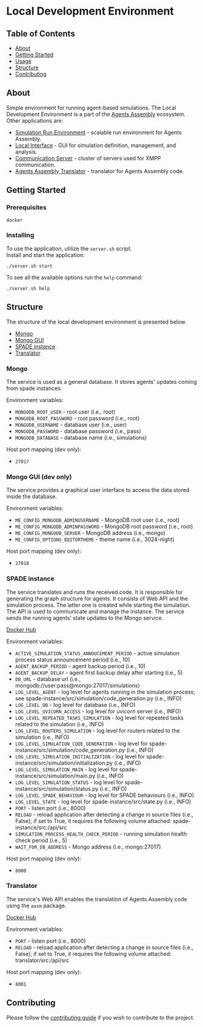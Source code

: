 # Local Development Environment

## Table of Contents

- [About](#about)
- [Getting Started](#getting_started)
- [Usage](#usage)
- [Structure](#structure)
- [Contributing](#contributing)

## About <a name = "about"></a>

Simple environment for running agent-based simulations.
The Local Development Environment is a part of the [Agents Assembly](https://agents-assembly.com) ecosystem.
Other applications are:
- [Simulation Run Environment](https://github.com/agent-base-information-flow-simulation/simulation-run-environment) - scalable run environment for Agents Assembly.
- [Local Interface](https://github.com/agent-based-information-flow-simulation/local-interface) - GUI for simulation definition, management, and analysis.
- [Communication Server](https://github.com/agent-based-information-flow-simulation/communication-server) - cluster of servers used for XMPP communication.
- [Agents Assembly Translator](https://github.com/agent-based-information-flow-simulation/agents-assembly-translator) - translator for Agents Assembly code.

## Getting Started <a name = "getting_started"></a>

### Prerequisites

```
docker
```

### Installing
To use the application, utilize the `server.sh` script. </br>
Install and start the application:
```
./server.sh start
```

To see all the available options run the `help` command:
```
./server.sh help
```

## Structure <a name = "structure"></a>

The structure of the local development environment is presented below.
- [Mongo](#mongo)
- [Mongo GUI](#mongo-gui)
- [SPADE instance](#spade-instance)
- [Translator](#translator)

### Mongo <a name = "mongo"></a>
The service is used as a general database.
It stores agents' updates coming from spade instances.

Environment variables:
* `MONGODB_ROOT_USER` - root user (i.e., root)
* `MONGODB_ROOT_PASSWORD` - root password (i.e., root)
* `MONGODB_USERNAME` - database user (i.e., user)
* `MONGODB_PASSWORD` - database password (i.e., pass)
* `MONGODB_DATABASE` - database name (i.e., simulations)

Host port mapping (dev only):
* `27017`

### Mongo GUI (dev only) <a name = "mongo-gui"></a>
The service provides a graphical user interface to access the data stored inside the database.

Environment variables:
* `ME_CONFIG_MONGODB_ADMINUSERNAME` - MongoDB root user (i.e., root)
* `ME_CONFIG_MONGODB_ADMINPASSWORD` - MongoDB root password (i.e., root)
* `ME_CONFIG_MONGODB_SERVER` - MongoDB address (i.e., mongo)
* `ME_CONFIG_OPTIONS_EDITORTHEME` - theme name (i.e., 3024-night)

Host port mapping (dev only):
* `27018`

### SPADE instance <a name = "spade-instance"></a>
The service translates and runs the received code.
It is responsible for generating the graph structure for agents.
It consists of Web API and the simulation process.
The latter one is created while starting the simulation.
The API is used to communicate and manage the instance.
The service sends the running agents' state updates to the Mongo service.

[Docker Hub](https://hub.docker.com/r/aasm/lde-spade-instance)

Environment variables:
* `ACTIVE_SIMULATION_STATUS_ANNOUCEMENT_PERIOD` - active simulation process status announcement period (i.e., 10)
* `AGENT_BACKUP_PERIOD` - agent backup period (i.e., 10)
* `AGENT_BACKUP_DELAY` - agent first backup delay after starting (i.e., 5)
* `DB_URL` - database url (i.e., mongodb://user:pass@mongo:27017/simulations)
* `LOG_LEVEL_AGENT` - log level for agents running in the simulation process; see spade-instance/src/simulation/code_generation.py (i.e., INFO)
* `LOG_LEVEL_DB` - log level for database (i.e., INFO)
* `LOG_LEVEL_UVICORN_ACCESS` - log level for uvicorn server (i.e., INFO)
* `LOG_LEVEL_REPEATED_TASKS_SIMULATION` - log level for repeated tasks related to the simulation (i.e., INFO)
* `LOG_LEVEL_ROUTERS_SIMULATION` - log level for routers related to the simulation (i.e., INFO)
* `LOG_LEVEL_SIMULATION_CODE_GENERATION` - log level for spade-instance/src/simulation/code_generation.py (i.e., INFO)
* `LOG_LEVEL_SIMULATION_INITIALIZATION` - log level for spade-instance/src/simulation/initialization.py (i.e., INFO)
* `LOG_LEVEL_SIMULATION_MAIN` - log level for spade-instance/src/simulation/main.py (i.e., INFO)
* `LOG_LEVEL_SIMULATION_STATUS` - log level for spade-instance/src/simulation/status.py (i.e., INFO)
* `LOG_LEVEL_SPADE_BEHAVIOUR` - log level for SPADE behaviours (i.e., INFO)
* `LOG_LEVEL_STATE` - log level for spade-instance/src/state.py (i.e., INFO)
* `PORT` - listen port (i.e., 8000)
* `RELOAD` - reload application after detecting a change in source files (i.e., False); if set to True, it requires the following volume attached: spade-instance/src:/api/src
* `SIMULATION_PROCESS_HEALTH_CHECK_PERIOD` - running simulation health check period (i.e., 5)
* `WAIT_FOR_DB_ADDRESS` - Mongo address (i.e., mongo:27017)

Host port mapping (dev only):
* `8000`

### Translator <a name = "translator"></a>
The service's Web API enables the translation of Agents Assembly code using the `aasm` package.

[Docker Hub](https://hub.docker.com/r/aasm/lde-translator)

Environment variables:
* `PORT` - listen port (i.e., 8000)
* `RELOAD` - reload application after detecting a change in source files (i.e., False); if set to True, it requires the following volume attached: translator/src:/api/src

Host port mapping (dev only):
* `8001`

## Contributing <a name = "contributing"></a>
Please follow the [contributing guide](CONTRIBUTING.md) if you wish to contribute to the project.
